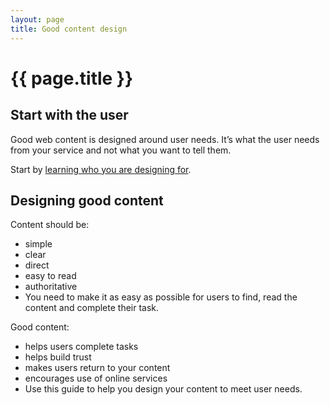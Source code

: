 ```yaml
---
layout: page
title: Good content design
---
```


# {{ page.title }}

## Start with the user

Good web content is designed around user needs. It’s what the user needs from your service and not what you want to tell them.

Start by [learning who you are designing for](/essex-service-transformation-playbook/Service-Transformation-team/User-need).

## Designing good content

Content should be:

- simple
- clear
- direct
- easy to read
- authoritative
- You need to make it as easy as possible for users to find, read the content and complete their task.

Good content:

- helps users complete tasks
- helps build trust
- makes users return to your content
- encourages use of online services
- Use this guide to help you design your content to meet user needs.